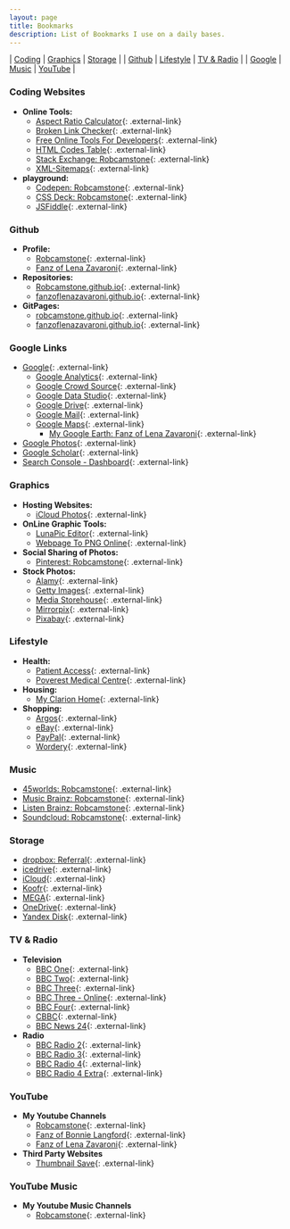 ```yaml
---
layout: page
title: Bookmarks
description: List of Bookmarks I use on a daily bases.
---
```


| [Coding](#coding-websites) | [Graphics](#graphics) | [Storage](#storage) |
| [Github](#github) | [Lifestyle](#lifestyle) | [TV&nbsp;&&nbsp;Radio](#tv--radio) |
| [Google](#google-links) | [Music](#music) | [YouTube](#youtube) |

### Coding Websites
* **Online Tools:**
   * [Aspect Ratio Calculator](https://calculateaspectratio.com){: .external-link}
   * [Broken Link Checker](http://www.brokenlinkcheck.com){: .external-link}
   * [Free Online Tools For Developers](https://www.freeformatter.com){: .external-link}
   * [HTML Codes Table](https://www.ascii.cl/htmlcodes.htm){: .external-link}
   * [Stack Exchange: Robcamstone](https://stackexchange.com/users/11999151/robcamstone){: .external-link}
   * [XML-Sitemaps](https://www.xml-sitemaps.com){: .external-link}
* **playground:**
   * [Codepen: Robcamstone](https://codepen.io/Robcamstone){: .external-link}
   * [CSS Deck: Robcamstone](http://cssdeck.com/user/Robcamstone){: .external-link}
   * [JSFiddle](https://jsfiddle.net){: .external-link}

### Github
* **Profile:**
   * [Robcamstone](https://github.com/Robcamstone){: .external-link}
   * [Fanz of Lena Zavaroni](https://github.com/fanzoflenazavaroni){: .external-link}
* **Repositories:**
   * [Robcamstone.github.io](https://github.com/Robcamstone/Robcamstone.github.io){: .external-link}
   * [fanzoflenazavaroni.github.io](https://github.com/fanzoflenazavaroni/fanzoflenazavaroni.github.io){: .external-link}
* **GitPages:**
   * [robcamstone.github.io](https://robcamstone.github.io){: .external-link}
   * [fanzoflenazavaroni.github.io](https://fanzoflenazavaroni.github.io){: .external-link}

### Google Links
* [Google](https://www.google.com/?gfe_rd=cr&dcr=0&ei=bzHaWeOpIsmT8QfX1I2wDQ&gws_rd=cr&fg=1){: .external-link}
   * [Google Analytics](https://analytics.google.com){: .external-link}
   * [Google Crowd Source](https://crowdsource.google.com/home){: .external-link}
   * [Google Data Studio](https://datastudio.google.com/){: .external-link}
   * [Google Drive](https://drive.google.com/drive){: .external-link}
   * [Google Mail](http://gmail.com){: .external-link}
   * [Google Maps](https://www.google.co.uk/maps){: .external-link}
      * [My Google Earth: Fanz of Lena Zavaroni](https://earth.google.com/earth/d/1aPUrdPvdWzzY9P8_ZEbHlEHSzgUug-Dy?usp=sharing){: .external-link}
* [Google Photos](https://photos.google.com){: .external-link}
* [Google Scholar](https://scholar.google.com){: .external-link}
* [Search Console - Dashboard](https://www.google.com/webmasters/tools/dashboard?hl=en&authuser=0&siteUrl=https://fanzoflenazavaroni.github.io){: .external-link}

### Graphics
* **Hosting Websites:**
   * [iCloud Photos](https://www.icloud.com#photos){: .external-link}
* **OnLine Graphic Tools:**
   * [LunaPic Editor](https://www169.lunapic.com/edito){: .external-link}
   * [Webpage To PNG Online](http://www.pdfconvertonline.com/webpage-to-png-online.html){: .external-link}
* **Social Sharing of Photos:**
   * [Pinterest: Robcamstone](https://www.pinterest.co.uk/robcamstone/){: .external-link}
* **Stock Photos:**
   * [Alamy](http://www.alamy.com){: .external-link}
   * [Getty Images](http://www.gettyimages.co.uk){: .external-link}
   * [Media Storehouse](https://www.mediastorehouse.com/){: .external-link}
   * [Mirrorpix](https://www.mirrorpix.com){: .external-link}
   * [Pixabay](https://pixabay.com/en/users/Robcamstone-8863342){: .external-link}

### Lifestyle
* **Health:**
   * [Patient Access](https://www.patientaccess.com){: .external-link}
   * [Poverest Medical Centre](http://www.poverestmedicalcentre.co.uk){: .external-link}
* **Housing:**
   * [My Clarion Home](https://www.myclarionhousing.com/){: .external-link}
* **Shopping:**
   * [Argos](http://www.argos.co.uk){: .external-link}
   * [eBay](http://ebay.co.uk){: .external-link}
   * [PayPal](http://paypal.co.uk){: .external-link}
   * [Wordery](https://wordery.com){: .external-link}

### Music
   * [45worlds: Robcamstone](https://www.45worlds.com/m/robcamstone){: .external-link}
   * [Music Brainz: Robcamstone](https://musicbrainz.org/user/Robcamstone){: .external-link}
   * [Listen Brainz: Robcamstone](https://listenbrainz.org/user/Robcamstone){: .external-link}
   * [Soundcloud: Robcamstone](https://soundcloud.com/robcamstone){: .external-link}

### Storage
   * [dropbox: Referral](https://www.dropbox.com/referrals/AABe5mRTo8zi2WfKRmHfekQbHu4-_jmdTvo?src=global9){: .external-link}
   * [icedrive](https://icedrive.net/){: .external-link}
   * [iCloud](https://www.icloud.com){: .external-link}
   * [Koofr](https://app.koofr.net/){: .external-link}
   * [MEGA](https://mega.nz){: .external-link}
   * [OneDrive](http://onedrive.live.com){: .external-link}
   * [Yandex Disk](https://disk.yandex.com/client/disk){: .external-link}

### TV & Radio
* **Television**
   * [BBC One](https://www.bbc.co.uk/schedules/p00fzl6p){: .external-link}
   * [BBC Two](https://www.bbc.co.uk/schedules/p00fzl97){: .external-link}
   * [BBC Three](https://www.bbc.co.uk/schedules/p00fzl95){: .external-link}
   * [BBC Three - Online](https://www.bbc.co.uk/bbcthree){: .external-link}
   * [BBC Four](https://www.bbc.co.uk/schedules/p00fzl6b){: .external-link}
   * [CBBC](https://www.bbc.co.uk/schedules/p00fzl9r){: .external-link}
   * [BBC News 24](https://www.bbc.co.uk/schedules/p00fzl6g){: .external-link}
* **Radio**
   * [BBC Radio 2](https://www.bbc.co.uk/schedules/p00fzl8v){: .external-link}
   * [BBC Radio 3](https://www.bbc.co.uk/schedules/p00fzl8t){: .external-link}
   * [BBC Radio 4](https://www.bbc.co.uk/schedules/p00fzl7j){: .external-link}
   * [BBC Radio 4 Extra](https://www.bbc.co.uk/schedules/p00fzl7l){: .external-link}

### YouTube
* **My Youtube Channels**
   * [Robcamstone](https://www.youtube.com/channel/UCxGas6kcIvNZVIpZfTPKLug){: .external-link}
   * [Fanz of Bonnie Langford](https://www.youtube.com/channel/UCOkMlk-r6RflBEMiEW8Xyqg){: .external-link}
   * [Fanz of Lena Zavaroni](https://www.youtube.com/channel/UCTcpqllbI3ir8AlUT3RnO_g){: .external-link}
* **Third Party Websites**
   * [Thumbnail Save](http://thumbnailsave.com){: .external-link}

### YouTube Music
* **My Youtube Music Channels**
   * [Robcamstone](https://music.youtube.com/channel/UCxGas6kcIvNZVIpZfTPKLug){: .external-link}
